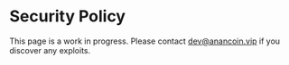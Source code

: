 # Security Policy

This page is a work in progress. Please contact dev@anancoin.vip if you discover any exploits.